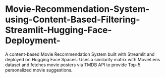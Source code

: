 # Movie-Recommendation-System-using-Content-Based-Filtering-Streamlit-Hugging-Face-Deployment-
A content-based Movie Recommendation System built with Streamlit and deployed on Hugging Face Spaces. Uses a similarity matrix with MovieLens dataset and fetches movie posters via TMDB API to provide Top-5 personalized movie suggestions.
